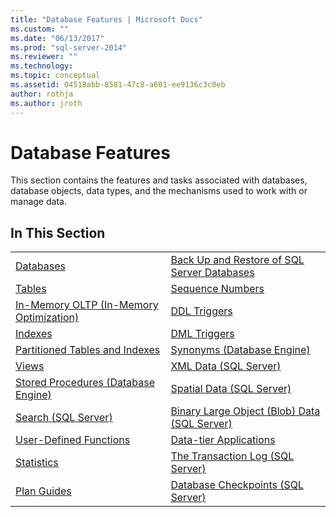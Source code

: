 ```yaml
---
title: "Database Features | Microsoft Docs"
ms.custom: ""
ms.date: "06/13/2017"
ms.prod: "sql-server-2014"
ms.reviewer: ""
ms.technology: 
ms.topic: conceptual
ms.assetid: 04518abb-8581-47c8-a601-ee9136c3c0eb
author: rothja
ms.author: jroth
---
```

# Database Features
  This section contains the features and tasks associated with databases, database objects, data types, and the mechanisms used to work with or manage data.  
  
## In This Section  
  
|||
|--|--|
|[Databases](databases/databases.md)|[Back Up and Restore of SQL Server Databases](backup-restore/back-up-and-restore-of-sql-server-databases.md)|  
|[Tables](tables/tables.md)|[Sequence Numbers](sequence-numbers/sequence-numbers.md)|[Bulk Import and Export of Data &#40;SQL Server&#41;](import-export/bulk-import-and-export-of-data-sql-server.md)|  
|[In-Memory OLTP &#40;In-Memory Optimization&#41;](in-memory-oltp/in-memory-oltp-in-memory-optimization.md)|[DDL Triggers](triggers/ddl-triggers.md)|[Data Compression](data-compression/data-compression.md)|  
|[Indexes](indexes/indexes.md)|[DML Triggers](triggers/dml-triggers.md)|[OLE Automation Objects in Transact-SQL](stored-procedures/ole-automation-objects-in-transact-sql.md)|  
|[Partitioned Tables and Indexes](partitions/partitioned-tables-and-indexes.md)|[Synonyms &#40;Database Engine&#41;](synonyms/synonyms-database-engine.md)|[Event Notifications](service-broker/event-notifications.md)|  
|[Views](views/views.md)|[XML Data &#40;SQL Server&#41;](xml/xml-data-sql-server.md)|[Monitor and Tune for Performance](performance/monitor-and-tune-for-performance.md)|  
|[Stored Procedures &#40;Database Engine&#41;](stored-procedures/stored-procedures-database-engine.md)|[Spatial Data &#40;SQL Server&#41;](spatial/spatial-data-sql-server.md)||  
|[Search &#40;SQL Server&#41;](../database-engine/search-sql-server.md)|[Binary Large Object &#40;Blob&#41; Data &#40;SQL Server&#41;](blob/binary-large-object-blob-data-sql-server.md)||  
|[User-Defined Functions](user-defined-functions/user-defined-functions.md)|[Data-tier Applications](data-tier-applications/data-tier-applications.md)||  
|[Statistics](statistics/statistics.md)|[The Transaction Log &#40;SQL Server&#41;](logs/the-transaction-log-sql-server.md)||  
|[Plan Guides](performance/plan-guides.md)|[Database Checkpoints &#40;SQL Server&#41;](logs/database-checkpoints-sql-server.md)||  
  
  
